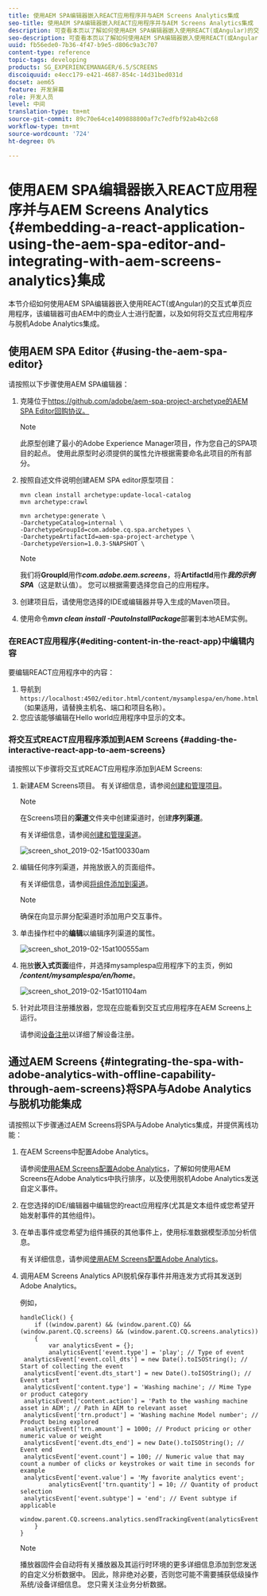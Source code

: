 ```yaml
---
title: 使用AEM SPA编辑器嵌入REACT应用程序并与AEM Screens Analytics集成
seo-title: 使用AEM SPA编辑器嵌入REACT应用程序并与AEM Screens Analytics集成
description: 可查看本页以了解如何使用AEM SPA编辑器嵌入使用REACT(或Angular)的交互式单页应用程序，该编辑器可由AEM中的业务专业人士配置，以及如何将交互式应用程序与脱机Adobe Analytics集成。
seo-description: 可查看本页以了解如何使用AEM SPA编辑器嵌入使用REACT(或Angular)的交互式单页应用程序，该编辑器可由AEM中的业务专业人士配置，以及如何将交互式应用程序与脱机Adobe Analytics集成。
uuid: fb56ede0-7b36-4f47-b9e5-d806c9a3c707
content-type: reference
topic-tags: developing
products: SG_EXPERIENCEMANAGER/6.5/SCREENS
discoiquuid: e4ecc179-e421-4687-854c-14d31bed031d
docset: aem65
feature: 开发屏幕
role: 开发人员
level: 中间
translation-type: tm+mt
source-git-commit: 89c70e64ce1409888800af7c7edfbf92ab4b2c68
workflow-type: tm+mt
source-wordcount: '724'
ht-degree: 0%

---
```



# 使用AEM SPA编辑器嵌入REACT应用程序并与AEM Screens Analytics {#embedding-a-react-application-using-the-aem-spa-editor-and-integrating-with-aem-screens-analytics}集成

本节介绍如何使用AEM SPA编辑器嵌入使用REACT(或Angular)的交互式单页应用程序，该编辑器可由AEM中的商业人士进行配置，以及如何将交互式应用程序与脱机Adobe Analytics集成。

## 使用AEM SPA Editor {#using-the-aem-spa-editor}

请按照以下步骤使用AEM SPA编辑器：

1. 克隆位于[https://github.com/adobe/aem-spa-project-archetype的AEM SPA Editor回购协议。](https://github.com/adobe/aem-spa-project-archetype)

   >[!NOTE]
   >
   >此原型创建了最小的Adobe Experience Manager项目，作为您自己的SPA项目的起点。 使用此原型时必须提供的属性允许根据需要命名此项目的所有部分。

1. 按照自述文件说明创建AEM SPA editor原型项目：

   ```
   mvn clean install archetype:update-local-catalog
   mvn archetype:crawl
   
   mvn archetype:generate \
   -DarchetypeCatalog=internal \
   -DarchetypeGroupId=com.adobe.cq.spa.archetypes \
   -DarchetypeArtifactId=aem-spa-project-archetype \
   -DarchetypeVersion=1.0.3-SNAPSHOT \
   ```

   >[!NOTE]
   >
   >我们将&#x200B;**GroupId**&#x200B;用作&#x200B;***com.adobe.aem.screens***，将&#x200B;**ArtifactId**&#x200B;用作&#x200B;***我的示例SPA***（这是默认值）。 您可以根据需要选择您自己的应用程序。

1. 创建项目后，请使用您选择的IDE或编辑器并导入生成的Maven项目。
1. 使用命令&#x200B;***mvn clean install -PautoInstallPackage***&#x200B;部署到本地AEM实例。

### 在REACT应用程序{#editing-content-in-the-react-app}中编辑内容

要编辑REACT应用程序中的内容：

1. 导航到`https://localhost:4502/editor.html/content/mysamplespa/en/home.html`（如果适用，请替换主机名、端口和项目名称）。
1. 您应该能够编辑在Hello world应用程序中显示的文本。

### 将交互式REACT应用程序添加到AEM Screens {#adding-the-interactive-react-app-to-aem-screens}

请按照以下步骤将交互式REACT应用程序添加到AEM Screens:

1. 新建AEM Screens项目。 有关详细信息，请参阅[创建和管理项目](creating-a-screens-project.md)。

   >[!NOTE]
   >
   >在Screens项目的&#x200B;**渠道**&#x200B;文件夹中创建渠道时，创建&#x200B;**序列渠道**。
   >
   >
   >有关详细信息，请参阅[创建和管理渠道](managing-channels.md)。

   ![screen_shot_2019-02-15at100330am](assets/screen_shot_2019-02-15at100330am.png)

1. 编辑任何序列渠道，并拖放嵌入的页面组件。

   有关详细信息，请参阅[将组件添加到渠道](adding-components-to-a-channel.md)。

   >[!NOTE]
   >
   >确保在向显示屏分配渠道时添加用户交互事件。

1. 单击操作栏中的&#x200B;**编辑**&#x200B;以编辑序列渠道的属性。

   ![screen_shot_2019-02-15at100555am](assets/screen_shot_2019-02-15at100555am.png)

1. 拖放&#x200B;**嵌入式页面**&#x200B;组件，并选择mysamplespa应用程序下的主页，例如&#x200B;***/content/mysamplespa/en/home***。

   ![screen_shot_2019-02-15at101104am](assets/screen_shot_2019-02-15at101104am.png)

1. 针对此项目注册播放器，您现在应能看到交互式应用程序在AEM Screens上运行。

   请参阅[设备注册](device-registration.md)以详细了解设备注册。

## 通过AEM Screens {#integrating-the-spa-with-adobe-analytics-with-offline-capability-through-aem-screens}将SPA与Adobe Analytics与脱机功能集成

请按照以下步骤通过AEM Screens将SPA与Adobe Analytics集成，并提供离线功能：

1. 在AEM Screens中配置Adobe Analytics。

   请参阅[使用AEM Screens配置Adobe Analytics](configuring-adobe-analytics-aem-screens.md)，了解如何使用AEM Screens在Adobe Analytics中执行排序，以及使用脱机Adobe Analytics发送自定义事件。

1. 在您选择的IDE/编辑器中编辑您的react应用程序(尤其是文本组件或您希望开始发射事件的其他组件)。
1. 在单击事件或您希望为组件捕获的其他事件上，使用标准数据模型添加分析信息。

   有关详细信息，请参阅[使用AEM Screens配置Adobe Analytics](configuring-adobe-analytics-aem-screens.md)。

1. 调用AEM Screens Analytics API脱机保存事件并用连发方式将其发送到Adobe Analytics。

   例如，

   ```
   handleClick() {
       if ((window.parent) && (window.parent.CQ) && (window.parent.CQ.screens) && (window.parent.CQ.screens.analytics))
       {
           var analyticsEvent = {};
           analyticsEvent['event.type'] = 'play'; // Type of event
    analyticsEvent['event.coll_dts'] = new Date().toISOString(); // Start of collecting the event
    analyticsEvent['event.dts_start'] = new Date().toISOString(); // Event start
    analyticsEvent['content.type'] = 'Washing machine'; // Mime Type or product category
    analyticsEvent['content.action'] = 'Path to the washing machine asset in AEM'; // Path in AEM to relevant asset
    analyticsEvent['trn.product'] = 'Washing machine Model number'; // Product being explored
    analyticsEvent['trn.amount'] = 1000; // Product pricing or other numeric value or weight
    analyticsEvent['event.dts_end'] = new Date().toISOString(); // Event end
    analyticsEvent['event.count'] = 100; // Numeric value that may count a number of clicks or keystrokes or wait time in seconds for example
    analyticsEvent['event.value'] = 'My favorite analytics event';
           analyticsEvent['trn.quantity'] = 10; // Quantity of product selection
    analyticsEvent['event.subtype'] = 'end'; // Event subtype if applicable
    window.parent.CQ.screens.analytics.sendTrackingEvent(analyticsEvent);
       }
   }
   ```

   >[!NOTE]
   >
   >播放器固件会自动将有关播放器及其运行时环境的更多详细信息添加到您发送的自定义分析数据中。 因此，除非绝对必要，否则您可能不需要捕获低级操作系统/设备详细信息。 您只需关注业务分析数据。

